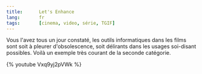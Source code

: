```yaml
---
title:      Let's Enhance
lang:       fr
tags:       [cinema, video, série, TGIF]
---
```


Vous l'avez tous un jour constaté, les outils informatiques dans les films sont soit à pleurer d'obsolescence, soit délirants dans les usages soi-disant possibles. Voilà un exemple très courant de la seconde catégorie.

{% youtube Vxq9yj2pVWk %}

